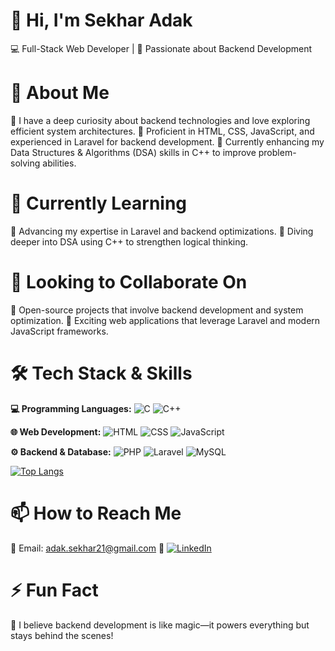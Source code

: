 # 👋 Hi, I'm Sekhar Adak
💻 Full-Stack Web Developer | 🚀 Passionate about Backend Development

# 👀 About Me
🔹 I have a deep curiosity about backend technologies and love exploring efficient system architectures.
🔹 Proficient in HTML, CSS, JavaScript, and experienced in Laravel for backend development.
🔹 Currently enhancing my Data Structures & Algorithms (DSA) skills in C++ to improve problem-solving abilities.

# 🌱 Currently Learning
📌 Advancing my expertise in Laravel and backend optimizations.
📌 Diving deeper into DSA using C++ to strengthen logical thinking.

# 💞️ Looking to Collaborate On
🤝 Open-source projects that involve backend development and system optimization.
🤝 Exciting web applications that leverage Laravel and modern JavaScript frameworks.

# 🛠 Tech Stack & Skills
**💻 Programming Languages:** ![C](https://img.shields.io/badge/C-A8B9CC?style=for-the-badge&logo=c&logoColor=white) ![C++](https://img.shields.io/badge/C++-00599C?style=for-the-badge&logo=c%2B%2B&logoColor=white)

**🌐 Web Development:** ![HTML](https://img.shields.io/badge/HTML5-E34F26?style=for-the-badge&logo=html5&logoColor=white) ![CSS](https://img.shields.io/badge/CSS3-1572B6?style=for-the-badge&logo=css3&logoColor=white) ![JavaScript](https://img.shields.io/badge/JavaScript-F7DF1E?style=for-the-badge&logo=javascript&logoColor=black)

**⚙️ Backend & Database:** ![PHP](https://img.shields.io/badge/PHP-777BB4?style=for-the-badge&logo=php&logoColor=white) ![Laravel](https://img.shields.io/badge/Laravel-FF2D20?style=for-the-badge&logo=laravel&logoColor=white) ![MySQL](https://img.shields.io/badge/MySQL-4479A1?style=for-the-badge&logo=mysql&logoColor=white)


[![Top Langs](https://github-readme-stats.vercel.app/api/top-langs/?username=Sekhar18-Adak&layout=compact&theme=radical)](https://github.com/anuraghazra/github-readme-stats)

# 📫 How to Reach Me
📧 Email: adak.sekhar21@gmail.com
🔗 [![LinkedIn](https://img.shields.io/badge/LinkedIn-0A66C2?style=for-the-badge&logo=linkedin&logoColor=white)](https://www.linkedin.com/in/sekhar-adak-019581300/)

# ⚡ Fun Fact
🎯 I believe backend development is like magic—it powers everything but stays behind the scenes!
